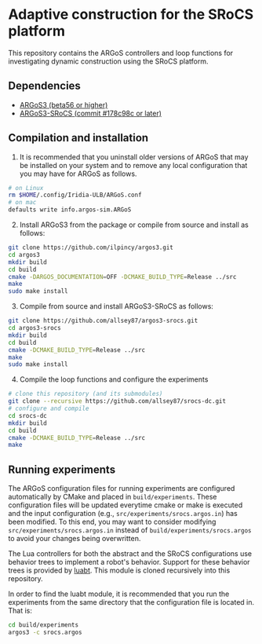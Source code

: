 # Adaptive construction for the SRoCS platform

This repository contains the ARGoS controllers and loop functions for investigating dynamic construction using the SRoCS platform.

## Dependencies
* [ARGoS3 (beta56 or higher)](https://www.argos-sim.info/core.php)
* [ARGoS3-SRoCS (commit #178c98c
or later)](https://github.com/allsey87/argos3-srocs)

## Compilation and installation
1. It is recommended that you uninstall older versions of ARGoS that may be installed on your system and to remove any local configuration that you may have for ARGoS as follows.

```bash
# on Linux
rm $HOME/.config/Iridia-ULB/ARGoS.conf
# on mac
defaults write info.argos-sim.ARGoS
```

2. Install ARGoS3 from the package or compile from source and install as follows:
```bash
git clone https://github.com/ilpincy/argos3.git
cd argos3
mkdir build
cd build
cmake -DARGOS_DOCUMENTATION=OFF -DCMAKE_BUILD_TYPE=Release ../src
make
sudo make install
```

3.  Compile from source and install ARGoS3-SRoCS as follows:
```bash
git clone https://github.com/allsey87/argos3-srocs.git
cd argos3-srocs
mkdir build
cd build
cmake -DCMAKE_BUILD_TYPE=Release ../src
make
sudo make install
```

4. Compile the loop functions and configure the experiments
```bash
# clone this repository (and its submodules)
git clone --recursive https://github.com/allsey87/srocs-dc.git
# configure and compile
cd srocs-dc
mkdir build
cd build
cmake -DCMAKE_BUILD_TYPE=Release ../src
make
```

## Running experiments
The ARGoS configuration files for running experiments are configured automatically by CMake and placed in `build/experiments`. These configuration files will be updated everytime cmake or make is executed and the input configuration (e.g., `src/experiments/srocs.argos.in`) has been modified. To this end, you may want to consider modifying `src/experiments/srocs.argos.in` instead of `build/experiments/srocs.argos` to avoid your changes being overwritten.

The Lua controllers for both the abstract and the SRoCS configurations use behavior trees to implement a robot's behavior. Support for these behavior trees is provided by [luabt](https://github.com/allsey87/luabt). This module is cloned recursively into this repository.

In order to find the luabt module, it is recommended that you run the experiments from the same directory that the configuration file is located in. That is:

```bash
cd build/experiments
argos3 -c srocs.argos
```

